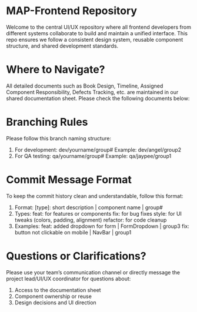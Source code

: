# MAP-Frontend Repository

Welcome to the central UI/UX repository where all frontend developers from different systems collaborate to build and maintain a unified interface. 
This repo ensures we follow a consistent design system, reusable component structure, and shared development standards.

# Where to Navigate?
All detailed documents such as Book Design, Timeline, Assigned Component Responsibility, Defects Tracking, etc. 
are maintained in our shared documentation sheet. Please check the following documents below:

# Branching Rules
Please follow this branch naming structure:
1. For development:
  dev/yourname/group#
  Example: dev/angel/group2
2. For QA testing:
  qa/yourname/group#
  Example: qa/jaypee/group1

# Commit Message Format
To keep the commit history clean and understandable, follow this format:
1. Format:
[type]: short description | component name | group#
2. Types:
    feat: for features or components
    fix: for bug fixes
    style: for UI tweaks (colors, padding, alignment)
    refactor: for code cleanup
3. Examples:
    feat: added dropdown for form | FormDropdown | group3
    fix: button not clickable on mobile | NavBar | group1

# Questions or Clarifications?
Please use your team’s communication channel or directly message the project lead/UI/UX coordinator for questions about:
1. Access to the documentation sheet
2. Component ownership or reuse
3. Design decisions and UI direction
